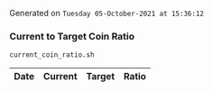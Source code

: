 Generated on `Tuesday 05-October-2021 at 15:36:12`

### Current to Target Coin Ratio
`current_coin_ratio.sh`

Date|Current|Target|Ratio
---|---|---|---
